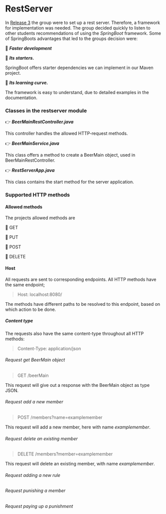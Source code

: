 # RestServer 

In [Release 3](./docs/release3/release3.md) the group were to 
set up a rest server. Therefore, a framework for implementation was needed.
The group decided quickly to listen to other students recommendations 
of using the *SpringBoot* framework.
Some of SpringBoots advantages that led to the groups decision were:

:round_pushpin: ***Faster development***


:round_pushpin: ***Its starters.*** 

SpringBoot offers starter dependencies we can implement in our Maven project.


:round_pushpin: ***Its learning curve.*** 

The framework is easy to understand, due to detailed examples in the documentation.

### Classes in the restserver module

:point_right: ***BeerMainRestController.java***

This controller handles the allowed HTTP-request methods.


:point_right: ***BeerMainService.java***

This class offers a method to create a BeerMain object, used in BeerMainRestController.

:point_right: ***RestServerApp.java***

This class contains the start method for the server application.


### Supported HTTP methods

#### Allowed methods

The projects allowed methods are

:round_pushpin: GET

:round_pushpin: PUT

:round_pushpin: POST

:round_pushpin: DELETE

#### Host

All requests are sent to corresponding endpoints. All HTTP methods have
the same endpoint;

> Host: localhost:8080/

The methods have different paths to be resolved to this endpoint, based on which action to be done. 

##### Content type

The requests also have the same content-type throughout all HTTP methods:

>Content-Type: application/json


###### Request get BeerMain object

> GET /beerMain

This request will give out a response with the BeerMain object as type JSON.

###### Request add a new member

> POST /members?name=examplemember

This request will add a new member, here with name *examplemember*.

###### Request delete an existing member

> DELETE /members?member=examplemember

This request will delete an existing member, with name *examplemember*.

###### Request adding a new rule

###### Request punishing a member

###### Request paying up a punishment



